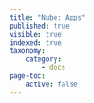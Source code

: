 ```yaml
---
title: "Nube: Apps"
published: true
visible: true
indexed: true
taxonomy:
    category:
        - docs
page-toc:
    active: false
---
```


<br>
<br>
<br>
<br>
